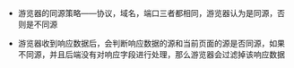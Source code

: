 * 游览器的同源策略——协议，域名，端口三者都相同，游览器认为是同源，否则是不同源

* 游览器收到响应数据后，会判断响应数据的源和当前页面的源是否同源，如果不同源，并且后端没有对响应字段进行处理，那么游览器会过滤掉该响应数据
